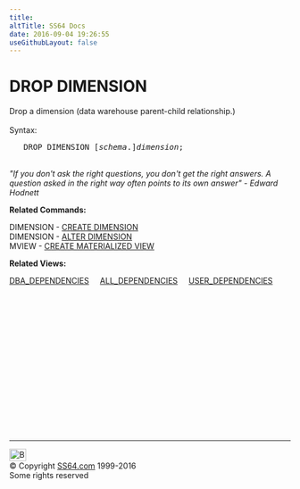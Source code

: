 ```yaml
---
title:
altTitle: SS64 Docs
date: 2016-09-04 19:26:55
useGithubLayout: false
---
```

<!-- #BeginLibraryItem "/Library/head_ora.lbi" --><!-- #EndLibraryItem --><h1>DROP DIMENSION</h1> 
<p>Drop a dimension (data warehouse parent-child relationship.)<br>
<br>
Syntax:</p>
<pre>   DROP DIMENSION [<i>schema</i>.]<i>dimension</i>;</pre>
<p><br>
  <i class="quote">"If you don't ask the right questions, you don't get the right answers. A question asked in the right way often points to its own answer" - Edward Hodnett </i></p>
<p><b>Related Commands:</b></p>
<p>DIMENSION - <a href="dimension_c.html">CREATE DIMENSION</a> <br>
DIMENSION - <a href="dimension_a.html">ALTER DIMENSION</a> <br>
MVIEW - <a href="mview_c.html">CREATE MATERIALIZED VIEW</a> </p>
<p><b>Related Views:</b></p>
<p class="code"> <a href="../orad/DBA_DEPENDENCIES.html">DBA_DEPENDENCIES</a>&nbsp;&nbsp;&nbsp;&nbsp;&nbsp;<a href="../orad/ALL_DEPENDENCIES.html">ALL_DEPENDENCIES</a>&nbsp;&nbsp;&nbsp;&nbsp;&nbsp;<a href="../orad/USER_DEPENDENCIES.html">USER_DEPENDENCIES</a> </p><!-- #BeginLibraryItem "/Library/foot_ora.lbi" --><p>
<!-- oracle-footer -->
<ins class="adsbygoogle" style="display:inline-block;width:300px;height:250px" data-ad-client="ca-pub-6140977852749469" data-ad-slot="4275490898"></ins>
<script>
(adsbygoogle = window.adsbygoogle || []).push({});
</script></p>
<hr>
<div id="bl" class="footer"><a href="dimension_d.html#"><img src="../images/top.png" width="30" height="22" alt="Back to the Top"></a></div>
<div id="br" class="footer, tagline">© Copyright <a href="../index.html">SS64.com</a> 1999-2016<br>
Some rights reserved</div><!-- #EndLibraryItem -->

